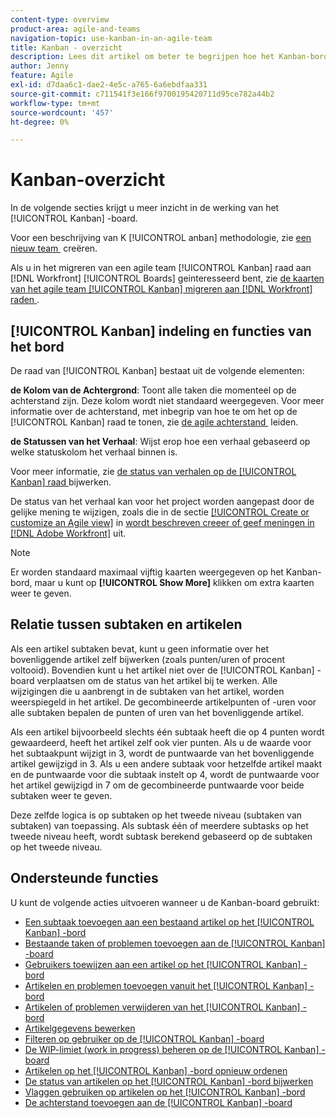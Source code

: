 ```yaml
---
content-type: overview
product-area: agile-and-teams
navigation-topic: use-kanban-in-an-agile-team
title: Kanban - overzicht
description: Lees dit artikel om beter te begrijpen hoe het Kanban-bord werkt.
author: Jenny
feature: Agile
exl-id: d7daa6c1-dae2-4e5c-a765-6a6ebdfaa331
source-git-commit: c711541f3e166f9700195420711d95ce782a44b2
workflow-type: tm+mt
source-wordcount: '457'
ht-degree: 0%

---
```


# Kanban-overzicht

<!-- Audited: 01/2024 -->

In de volgende secties krijgt u meer inzicht in de werking van het [!UICONTROL Kanban] -board.

Voor een beschrijving van K [!UICONTROL anban] methodologie, zie [&#x200B; een nieuw team &#x200B;](/help/quicksilver/agile/get-started-with-agile-in-workfront/create-an-agile-team.md) creëren.

Als u in het migreren van een agile team [!UICONTROL Kanban] raad aan [!DNL Workfront] [!UICONTROL Boards] geinteresseerd bent, zie [&#x200B; de kaarten van het agile team [!UICONTROL Kanban] migreren aan  [!DNL Workfront]  raden &#x200B;](/help/quicksilver/agile/use-boards-agile-planning-tools/migrate-kanban-cards-to-boards.md).

## [!UICONTROL Kanban] indeling en functies van het bord

De raad van [!UICONTROL Kanban] bestaat uit de volgende elementen:

**de Kolom van de Achtergrond**: Toont alle taken die momenteel op de achterstand zijn. Deze kolom wordt niet standaard weergegeven. Voor meer informatie over de achterstand, met inbegrip van hoe te om het op de [!UICONTROL Kanban] raad te tonen, zie [&#x200B; de agile achterstand &#x200B;](../../agile/work-in-an-agile-environment/manage-the-agile-backlog.md) leiden.

**de Statussen van het Verhaal**: Wijst erop hoe een verhaal gebaseerd op welke statuskolom het verhaal binnen is.

Voor meer informatie, zie [&#x200B; de status van verhalen op de [!UICONTROL Kanban] raad &#x200B;](../../agile/use-kanban-in-an-agile-team/update-the-status-of-stories.md) bijwerken.

De status van het verhaal kan voor het project worden aangepast door de gelijke mening te wijzigen, zoals die in de sectie [[!UICONTROL Create or customize an Agile view]](/help/quicksilver/reports-and-dashboards/reports/reporting-elements/create-edit-views.md#create-or-customize-an-agile-view) in [&#x200B; wordt beschreven creeer of geef meningen in  [!DNL Adobe Workfront]](/help/quicksilver/reports-and-dashboards/reports/reporting-elements/create-edit-views.md) uit.

>[!NOTE]
>
>Er worden standaard maximaal vijftig kaarten weergegeven op het Kanban-bord, maar u kunt op **[!UICONTROL Show More]** klikken om extra kaarten weer te geven.

## Relatie tussen subtaken en artikelen

Als een artikel subtaken bevat, kunt u geen informatie over het bovenliggende artikel zelf bijwerken (zoals punten/uren of procent voltooid). Bovendien kunt u het artikel niet over de [!UICONTROL Kanban] -board verplaatsen om de status van het artikel bij te werken. Alle wijzigingen die u aanbrengt in de subtaken van het artikel, worden weerspiegeld in het artikel. De gecombineerde artikelpunten of -uren voor alle subtaken bepalen de punten of uren van het bovenliggende artikel.

Als een artikel bijvoorbeeld slechts één subtaak heeft die op 4 punten wordt gewaardeerd, heeft het artikel zelf ook vier punten. Als u de waarde voor het subtaakpunt wijzigt in 3, wordt de puntwaarde van het bovenliggende artikel gewijzigd in 3. Als u een andere subtaak voor hetzelfde artikel maakt en de puntwaarde voor die subtaak instelt op 4, wordt de puntwaarde voor het artikel gewijzigd in 7 om de gecombineerde puntwaarde voor beide subtaken weer te geven.

Deze zelfde logica is op subtaken op het tweede niveau (subtaken van subtaken) van toepassing. Als subtask één of meerdere subtasks op het tweede niveau heeft, wordt subtask berekend gebaseerd op de subtaken op het tweede niveau.

## Ondersteunde functies

U kunt de volgende acties uitvoeren wanneer u de Kanban-board gebruikt:

* [Een subtaak toevoegen aan een bestaand artikel op het [!UICONTROL Kanban] -bord](../../agile/use-kanban-in-an-agile-team/add-a-subtask-to-an-existing-story.md)
* [Bestaande taken of problemen toevoegen aan de [!UICONTROL Kanban] -board](../../agile/use-kanban-in-an-agile-team/add-existing-tasks-or-issues-to-the-kanban-board.md)
* [Gebruikers toewijzen aan een artikel op het [!UICONTROL Kanban] -bord](../../agile/use-kanban-in-an-agile-team/assign-users-to-a-story.md)
* [Artikelen en problemen toevoegen vanuit het [!UICONTROL Kanban] -bord](../../agile/use-kanban-in-an-agile-team/add-story-from-kanban-board.md)
* [Artikelen of problemen verwijderen van het [!UICONTROL Kanban] -bord](../../agile/use-kanban-in-an-agile-team/delete-story-from-kanban-board.md)
* [Artikelgegevens bewerken](../../agile/use-kanban-in-an-agile-team/edit-story-information.md)
* [Filteren op gebruiker op de [!UICONTROL Kanban] -board](../../agile/use-kanban-in-an-agile-team/filter-by-user.md)
* [De WIP-limiet (work in progress) beheren op de [!UICONTROL Kanban] -board](../../agile/use-kanban-in-an-agile-team/work-in-progress-limit-on-the-kanban-board.md)
* [Artikelen op het [!UICONTROL Kanban] -bord opnieuw ordenen](../../agile/use-kanban-in-an-agile-team/reorder-stories-on-the-kanban-board.md)
* [De status van artikelen op het [!UICONTROL Kanban] -bord bijwerken](../../agile/use-kanban-in-an-agile-team/update-the-status-of-stories.md)
* [Vlaggen gebruiken op artikelen op het [!UICONTROL Kanban] -bord](../../agile/use-kanban-in-an-agile-team/use-flags-on-stories.md)
* [De achterstand toevoegen aan de [!UICONTROL Kanban] -board](../../agile/use-kanban-in-an-agile-team/view-the-backlog-on-the-kanban-board.md)
